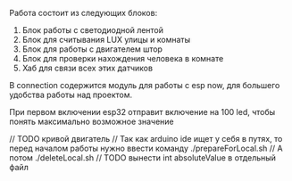 Работа состоит из следующих блоков:

1. Блок работы с светодиодной лентой
2. Блок для считывания LUX улицы и комнаты
3. Блок для работы с двигателем штор
4. Блок для проверки нахождения человека в комнате
5. Хаб для связи всех этих датчиков

В connection содержится модуль для работы с esp now, для большего удобства работы над проектом.

При первом включении esp32 отправит включение на 100 led, чтобы понять максимально возможное значение

// TODO кривой двигатель
// Так как arduino ide ищет у себя в путях, то перед началом работы нужно ввести команду ./prepareForLocal.sh
// А потом ./deleteLocal.sh
// TODO вынести int absoluteValue в отдельный файл
